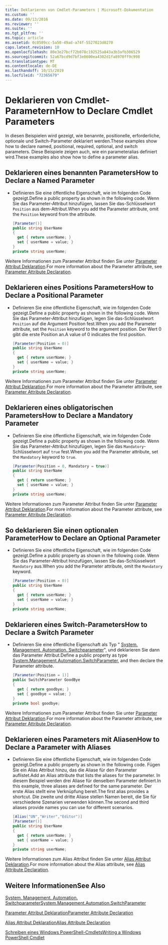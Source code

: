 ```yaml
---
title: Deklarieren von Cmdlet-Parametern | Microsoft-Dokumentation
ms.custom: ''
ms.date: 09/13/2016
ms.reviewer: ''
ms.suite: ''
ms.tgt_pltfrm: ''
ms.topic: article
ms.assetid: 0c0509cc-5a50-49ad-a74f-5527023d0270
caps.latest.revision: 10
ms.openlocfilehash: 80e3e27bcf72b078c192525a843a3b3afb306529
ms.sourcegitcommit: 52a67bcd9d7bf3e8600ea4302d1fa8970ff9c998
ms.translationtype: MT
ms.contentlocale: de-DE
ms.lasthandoff: 10/15/2019
ms.locfileid: "72365679"
---
```

# <a name="how-to-declare-cmdlet-parameters"></a><span data-ttu-id="0573e-102">Deklarieren von Cmdlet-Parametern</span><span class="sxs-lookup"><span data-stu-id="0573e-102">How to Declare Cmdlet Parameters</span></span>

<span data-ttu-id="0573e-103">In diesen Beispielen wird gezeigt, wie benannte, positionelle, erforderliche, optionale und Switch-Parameter deklariert werden.</span><span class="sxs-lookup"><span data-stu-id="0573e-103">These examples show how to declare named, positional, required, optional, and switch parameters.</span></span> <span data-ttu-id="0573e-104">Diese Beispiele zeigen auch, wie ein parameteralias definiert wird.</span><span class="sxs-lookup"><span data-stu-id="0573e-104">These examples also show how to define a parameter alias.</span></span>

## <a name="how-to-declare-a-named-parameter"></a><span data-ttu-id="0573e-105">Deklarieren eines benannten Parameters</span><span class="sxs-lookup"><span data-stu-id="0573e-105">How to Declare a Named Parameter</span></span>

- <span data-ttu-id="0573e-106">Definieren Sie eine öffentliche Eigenschaft, wie im folgenden Code gezeigt.</span><span class="sxs-lookup"><span data-stu-id="0573e-106">Define a public property as shown in the following code.</span></span> <span data-ttu-id="0573e-107">Wenn Sie das Parameter-Attribut hinzufügen, lassen Sie das-Schlüsselwort `Position` aus dem-Attribut.</span><span class="sxs-lookup"><span data-stu-id="0573e-107">When you add the Parameter attribute, omit the `Position` keyword from the attribute.</span></span>

    ```csharp
    [Parameter()]
    public string UserName
    {
      get { return userName; }
      set { userName = value; }
    }
    private string userName;
    ```

<span data-ttu-id="0573e-108">Weitere Informationen zum Parameter Attribut finden Sie unter [Parameter Attribut Deklaration](./parameter-attribute-declaration.md).</span><span class="sxs-lookup"><span data-stu-id="0573e-108">For more information about the Parameter attribute, see [Parameter Attribute Declaration](./parameter-attribute-declaration.md).</span></span>

## <a name="how-to-declare-a-positional-parameter"></a><span data-ttu-id="0573e-109">Deklarieren eines Positions Parameters</span><span class="sxs-lookup"><span data-stu-id="0573e-109">How to Declare a Positional Parameter</span></span>

- <span data-ttu-id="0573e-110">Definieren Sie eine öffentliche Eigenschaft, wie im folgenden Code gezeigt.</span><span class="sxs-lookup"><span data-stu-id="0573e-110">Define a public property as shown in the following code.</span></span> <span data-ttu-id="0573e-111">Wenn Sie das Parameter-Attribut hinzufügen, legen Sie das-Schlüsselwort `Position` auf die Argument Position fest.</span><span class="sxs-lookup"><span data-stu-id="0573e-111">When you add the Parameter attribute, set the `Position` keyword to the argument position.</span></span> <span data-ttu-id="0573e-112">Der Wert 0 gibt die erste Position an.</span><span class="sxs-lookup"><span data-stu-id="0573e-112">A value of 0 indicates the first position.</span></span>

    ```csharp
    [Parameter(Position = 0)]
    public string UserName
    {
      get { return userName; }
      set { userName = value; }
    }
    private string userName;
    ```

<span data-ttu-id="0573e-113">Weitere Informationen zum Parameter Attribut finden Sie unter [Parameter Attribut Deklaration](./parameter-attribute-declaration.md).</span><span class="sxs-lookup"><span data-stu-id="0573e-113">For more information about the Parameter attribute, see [Parameter Attribute Declaration](./parameter-attribute-declaration.md).</span></span>

## <a name="how-to-declare-a-mandatory-parameter"></a><span data-ttu-id="0573e-114">Deklarieren eines obligatorischen Parameters</span><span class="sxs-lookup"><span data-stu-id="0573e-114">How to Declare a Mandatory Parameter</span></span>

- <span data-ttu-id="0573e-115">Definieren Sie eine öffentliche Eigenschaft, wie im folgenden Code gezeigt.</span><span class="sxs-lookup"><span data-stu-id="0573e-115">Define a public property as shown in the following code.</span></span> <span data-ttu-id="0573e-116">Wenn Sie das Parameter-Attribut hinzufügen, legen Sie das `Mandatory`-Schlüsselwort auf `true` fest.</span><span class="sxs-lookup"><span data-stu-id="0573e-116">When you add the Parameter attribute, set the `Mandatory` keyword to `true`.</span></span>

    ```csharp
    [Parameter(Position = 0, Mandatory = true)]
    public string UserName
    {
      get { return userName; }
      set { userName = value; }
    }
    private string userName;
    ```

<span data-ttu-id="0573e-117">Weitere Informationen zum Parameter Attribut finden Sie unter [Parameter Attribut Deklaration](./parameter-attribute-declaration.md).</span><span class="sxs-lookup"><span data-stu-id="0573e-117">For more information about the Parameter attribute, see [Parameter Attribute Declaration](./parameter-attribute-declaration.md).</span></span>

## <a name="how-to-declare-an-optional-parameter"></a><span data-ttu-id="0573e-118">So deklarieren Sie einen optionalen Parameter</span><span class="sxs-lookup"><span data-stu-id="0573e-118">How to Declare an Optional Parameter</span></span>

- <span data-ttu-id="0573e-119">Definieren Sie eine öffentliche Eigenschaft, wie im folgenden Code gezeigt.</span><span class="sxs-lookup"><span data-stu-id="0573e-119">Define a public property as shown in the following code.</span></span> <span data-ttu-id="0573e-120">Wenn Sie das Parameter-Attribut hinzufügen, lassen Sie das-Schlüsselwort `Mandatory` aus.</span><span class="sxs-lookup"><span data-stu-id="0573e-120">When you add the Parameter attribute, omit the `Mandatory` keyword.</span></span>

    ```csharp
    [Parameter(Position = 0)]
    public string UserName
    {
      get { return userName; }
      set { userName = value; }
    }
    private string userName;
    ```

## <a name="how-to-declare-a-switch-parameter"></a><span data-ttu-id="0573e-121">Deklarieren eines Switch-Parameters</span><span class="sxs-lookup"><span data-stu-id="0573e-121">How to Declare a Switch Parameter</span></span>

- <span data-ttu-id="0573e-122">Definieren Sie eine öffentliche Eigenschaft als Typ " [System. Management. Automation. Switchparameter](/dotnet/api/System.Management.Automation.SwitchParameter)", und deklarieren Sie dann das Parameter Attribut.</span><span class="sxs-lookup"><span data-stu-id="0573e-122">Define a public property as type [System.Management.Automation.SwitchParameter](/dotnet/api/System.Management.Automation.SwitchParameter), and then declare the Parameter attribute.</span></span>

    ```csharp
    [Parameter(Position = 1)]
    public SwitchParameter GoodBye
    {
      get { return goodbye; }
      set { goodbye = value; }
    }
    private bool goodbye;
    ```

<span data-ttu-id="0573e-123">Weitere Informationen zum Parameter Attribut finden Sie unter [Parameter Attribut Deklaration](./parameter-attribute-declaration.md).</span><span class="sxs-lookup"><span data-stu-id="0573e-123">For more information about the Parameter attribute, see [Parameter Attribute Declaration](./parameter-attribute-declaration.md).</span></span>

## <a name="how-to-declare-a-parameter-with-aliases"></a><span data-ttu-id="0573e-124">Deklarieren eines Parameters mit Aliasen</span><span class="sxs-lookup"><span data-stu-id="0573e-124">How to Declare a Parameter with Aliases</span></span>

- <span data-ttu-id="0573e-125">Definieren Sie eine öffentliche Eigenschaft, wie im folgenden Code gezeigt.</span><span class="sxs-lookup"><span data-stu-id="0573e-125">Define a public property as shown in the following code.</span></span> <span data-ttu-id="0573e-126">Fügen Sie ein Alias Attribut hinzu, das die Aliase für den Parameter auflistet.</span><span class="sxs-lookup"><span data-stu-id="0573e-126">Add an Alias attribute that lists the aliases for the parameter.</span></span> <span data-ttu-id="0573e-127">In diesem Beispiel werden drei Aliase für denselben Parameter definiert.</span><span class="sxs-lookup"><span data-stu-id="0573e-127">In this example, three aliases are defined for the same parameter.</span></span> <span data-ttu-id="0573e-128">Der erste Alias stellt eine Verknüpfung bereit.</span><span class="sxs-lookup"><span data-stu-id="0573e-128">The first alias provides a shortcut.</span></span> <span data-ttu-id="0573e-129">Die zweite und dritte Aliase stellen Namen bereit, die Sie für verschiedene Szenarien verwenden können.</span><span class="sxs-lookup"><span data-stu-id="0573e-129">The second and third aliases provide names you can use for different scenarios.</span></span>

    ```csharp
    [Alias("UN","Writer","Editor")]
    [Parameter()]
    public string UserName
    {
      get { return userName; }
      set { userName = value; }
    }
    private string userName;
    ```

<span data-ttu-id="0573e-130">Weitere Informationen zum Alias Attribut finden Sie unter [Alias Attribut Deklaration](./alias-attribute-declaration.md).</span><span class="sxs-lookup"><span data-stu-id="0573e-130">For more information about the Alias attribute, see [Alias Attribute Declaration](./alias-attribute-declaration.md).</span></span>

## <a name="see-also"></a><span data-ttu-id="0573e-131">Weitere Informationen</span><span class="sxs-lookup"><span data-stu-id="0573e-131">See Also</span></span>

[<span data-ttu-id="0573e-132">System. Management. Automation. Switchparameter</span><span class="sxs-lookup"><span data-stu-id="0573e-132">System.Management.Automation.SwitchParameter</span></span>](/dotnet/api/System.Management.Automation.SwitchParameter)

[<span data-ttu-id="0573e-133">Parameter Attribut Deklaration</span><span class="sxs-lookup"><span data-stu-id="0573e-133">Parameter Attribute Declaration</span></span>](./parameter-attribute-declaration.md)

[<span data-ttu-id="0573e-134">Alias Attribut Deklaration</span><span class="sxs-lookup"><span data-stu-id="0573e-134">Alias Attribute Declaration</span></span>](./alias-attribute-declaration.md)

[<span data-ttu-id="0573e-135">Schreiben eines Windows PowerShell-Cmdlets</span><span class="sxs-lookup"><span data-stu-id="0573e-135">Writing a Windows PowerShell Cmdlet</span></span>](./writing-a-windows-powershell-cmdlet.md)
